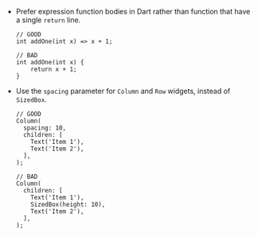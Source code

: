 - Prefer expression function bodies in Dart rather than function that have a single `return` line.
  ```
  // GOOD
  int addOne(int x) => x + 1;

  // BAD
  int addOne(int x) {
      return x + 1;
  }
  ```

- Use the `spacing` parameter for `Column` and `Row` widgets, instead of `SizedBox`.
  ```
  // GOOD
  Column(
    spacing: 10,
    children: [
      Text('Item 1'),
      Text('Item 2'),
    ],
  );

  // BAD
  Column(
    children: [
      Text('Item 1'),
      SizedBox(height: 10),
      Text('Item 2'),
    ],
  );
  ```
